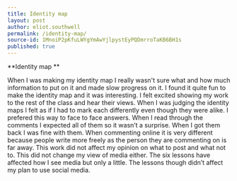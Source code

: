 ```yaml
---
title: Identity map
layout: post
author: eliot.southwell
permalink: /identity-map/
source-id: 1MnoiP2pKfuLWYgYmAwYjlpystEyPQDmrroTaKB6BH1s
published: true
---
```

**Identity map **

When I was making my identity map I really wasn't sure what and how much information to put on it and made slow progress on it. I found it quite fun to make the identity map and it was interesting. I felt excited showing my work to the rest of the class and hear their views. When I was judging the identity maps I felt as if I had to mark each differently even though they were alike. I prefered this way to face to face answers. When I read through the comments I expected all of them so it wasn’t a surprise. When I got them back I was fine with them. When commenting online it is very different because people write more freely as the person they are commenting on is far away. This work did not affect my opinion on what to post and what not to. This did not change my view of media either. The six lessons have affected how I see media but only a little. The lessons though didn’t affect my plan to use social media.

